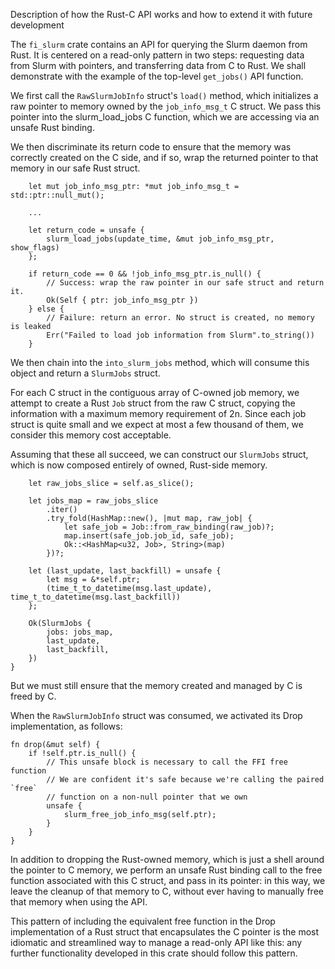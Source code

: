 Description of how the Rust-C API works and how to extend it with future development


The `fi_slurm` crate contains an API for querying the Slurm daemon from Rust. It is centered on a read-only pattern in two steps: requesting data from Slurm with pointers, and transferring data from C to Rust. We shall demonstrate with the example of the top-level `get_jobs()` API function.

We first call the `RawSlurmJobInfo` struct's `load()` method, which initializes a raw pointer to memory owned by the `job_info_msg_t` C struct. We pass this pointer into the slurm_load_jobs C function, which we are accessing via an unsafe Rust binding.

We then discriminate its return code to ensure that the memory was correctly created on the C side, and if so, wrap the returned pointer to that memory in our safe Rust struct.

```
    let mut job_info_msg_ptr: *mut job_info_msg_t = std::ptr::null_mut();

    ...

    let return_code = unsafe {
        slurm_load_jobs(update_time, &mut job_info_msg_ptr, show_flags)
    };

    if return_code == 0 && !job_info_msg_ptr.is_null() {
        // Success: wrap the raw pointer in our safe struct and return it.
        Ok(Self { ptr: job_info_msg_ptr })
    } else {
        // Failure: return an error. No struct is created, no memory is leaked
        Err("Failed to load job information from Slurm".to_string())
    }

```

We then chain into the `into_slurm_jobs` method, which will consume this object and return a `SlurmJobs` struct.


For each C struct in the contiguous array of C-owned job memory, we attempt to create a Rust `Job` struct from the raw C struct, copying the information with a maximum memory requirement of 2n. Since each job struct is quite small and we expect at most a few thousand of them, we consider this memory cost acceptable.

Assuming that these all succeed, we can construct our `SlurmJobs` struct, which is now composed entirely of owned, Rust-side memory. 

```
    let raw_jobs_slice = self.as_slice();

    let jobs_map = raw_jobs_slice
        .iter()
        .try_fold(HashMap::new(), |mut map, raw_job| {
            let safe_job = Job::from_raw_binding(raw_job)?;
            map.insert(safe_job.job_id, safe_job);
            Ok::<HashMap<u32, Job>, String>(map)
        })?;
        
    let (last_update, last_backfill) = unsafe {
        let msg = &*self.ptr;
        (time_t_to_datetime(msg.last_update), time_t_to_datetime(msg.last_backfill))
    };
    
    Ok(SlurmJobs {
        jobs: jobs_map,
        last_update,
        last_backfill,
    })
}

```

But we must still ensure that the memory created and managed by C is freed by C. 

When the `RawSlurmJobInfo` struct was consumed, we activated its Drop implementation, as follows:

```
fn drop(&mut self) {
    if !self.ptr.is_null() {
        // This unsafe block is necessary to call the FFI free function
        // We are confident it's safe because we're calling the paired `free`
        // function on a non-null pointer that we own
        unsafe {
            slurm_free_job_info_msg(self.ptr);
        }
    }
}
```

In addition to dropping the Rust-owned memory, which is just a shell around the pointer to C memory, we perform an unsafe Rust binding call to the free function associated with this C struct, and pass in its pointer: in this way, we leave the cleanup of that memory to C, without ever having to manually free that memory when using the API.

This pattern of including the equivalent free function in the Drop implementation of a Rust struct that encapsulates the C pointer is the most idiomatic and streamlined way to manage a read-only API like this: any further functionality developed in this crate should follow this pattern.




